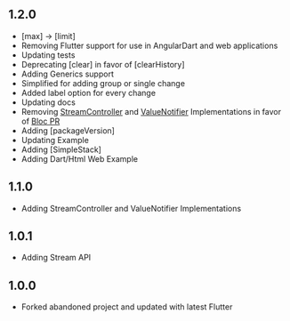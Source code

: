 ## 1.2.0

- [max] -> [limit]
- Removing Flutter support for use in AngularDart and web applications
- Updating tests
- Deprecating [clear] in favor of [clearHistory]
- Adding Generics support
- Simplified for adding group or single change
- Added label option for every change
- Updating docs
- Removing [StreamController](https://gist.github.com/rodydavis/229a69fbc9294a58a46155edef677a8f) and [ValueNotifier](https://gist.github.com/rodydavis/8f58b99999928c3be141fb4c986ebece) Implementations in favor of [Bloc PR](https://github.com/felangel/bloc/tree/master/packages/replay_cubit)
- Adding [packageVersion]
- Updating Example
- Adding [SimpleStack]
- Adding Dart/Html Web Example

## 1.1.0

- Adding StreamController and ValueNotifier Implementations

## 1.0.1

* Adding Stream API

## 1.0.0

* Forked abandoned project and updated with latest Flutter
